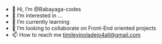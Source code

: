 - 👋 Hi, I’m @Babayaga-codes
- 👀 I’m interested in ...
- 🌱 I’m currently learning  
- 💞️ I’m looking to collaborate on Front-End oriented projects
- 📫 How to reach me timileyinoladejo4all@gmail.com

<!---
Babayaga-codes/Babayaga-codes is a ✨ special ✨ repository because its `README.md` (this file) appears on your GitHub profile.
You can click the Preview link to take a look at your changes.
--->
